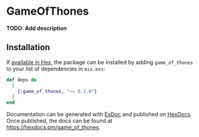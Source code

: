 # GameOfThones

**TODO: Add description**

## Installation

If [available in Hex](https://hex.pm/docs/publish), the package can be installed
by adding `game_of_thones` to your list of dependencies in `mix.exs`:

```elixir
def deps do
  [
    {:game_of_thones, "~> 0.1.0"}
  ]
end
```

Documentation can be generated with [ExDoc](https://github.com/elixir-lang/ex_doc)
and published on [HexDocs](https://hexdocs.pm). Once published, the docs can
be found at <https://hexdocs.pm/game_of_thones>.

